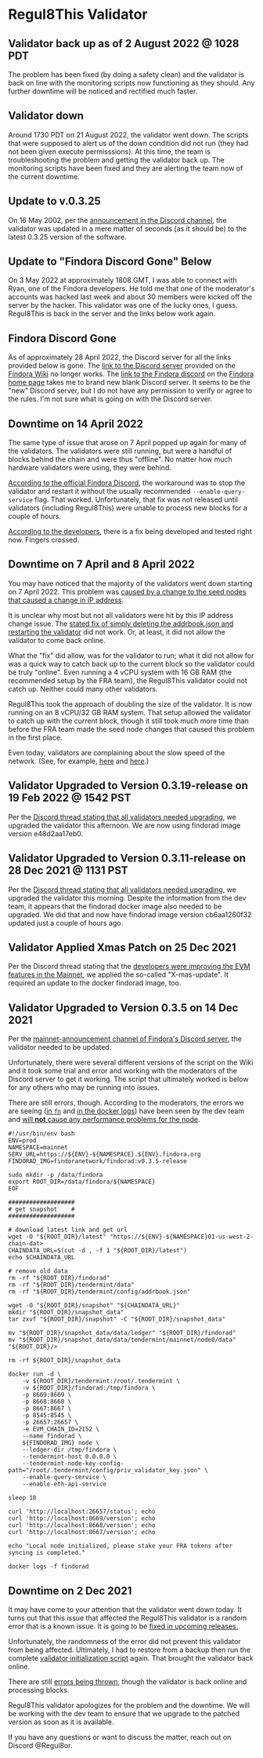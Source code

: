 # Regul8This Validator

## Validator back up as of 2 August 2022 @ 1028 PDT
The problem has been fixed (by doing a safety clean) and the validator is back on line with the monitoring scripts now functioning as they should. Any further downtime will be noticed and rectified much faster.

## Validator down
Around 1730 PDT on 21 August 2022, the validator went down. The scripts that were supposed to alert us of the down condition did not run (they had not been given execute permisssions). At this time, the team is troubleshooting the problem and getting the validator back up. The monitoring scripts have been fixed and they are alerting the team now of the current downtime.

## Update to v.0.3.25
On 16 May 2002, per the [announcement in the Discord channel](https://discord.com/channels/789009413976883220/902960166071336960/975615313091629087), the validator was updated in a mere matter of seconds (as it should be) to the latest 0.3.25 version of the software.

## Update to "Findora Discord Gone" Below
On 3 May 2022 at approximately 1808 GMT, I was able to connect with Ryan, one of the Findora developers. He told me that one of the moderator's accounts was hacked last week and about 30 members were kicked off the server by the hacker. This validator was one of the lucky ones, I guess. Regul8This is back in the server and the links below work again.

## Findora Discord Gone
As of approximately 28 April 2022, the Discord server for all the links provided below is gone. The [link to the Discord server](https://discord.com/invite/dHhY5pte) provided on the [Findora Wiki](https://wiki.findora.org/docs/general/intro/) no longer works. The [link to the Findora discord](https://findora.org/) on the [Findora home page](https://findora.org/) takes me to brand new blank Discord server. It seems to be the "new" Discord server, but I do not have any permission to verify or agree to the rules. I'm not sure what is going on with the Discord server.

## Downtime on 14 April 2022
The same type of issue that arose on 7 April popped up again for many of the validators. The validators were still running, but were a handful of blocks behind the chain and were thus "offline". No matter how much hardware validators were using, they were behind.

[According to the official Findora Discord](https://discord.com/channels/789009413976883220/902960166071336960/964250487820005436), the workaround was to stop the validator and restart it without the usually recommended ```--enable-query-service``` flag. That worked. Unfortunately, that fix was not released until validators (including Regul8This) were unable to process new blocks for a couple of hours.

[According to the developers](https://discord.com/channels/789009413976883220/902960166071336960/964230742165053521), there is a fix being developed and tested right now. Fingers crossed.

## Downtime on 7 April and 8 April 2022
You may have noticed that the majority of the validators went down starting on 7 April 2022. This problem was [caused by a change to the seed nodes that caused a change in IP address](https://discord.com/channels/789009413976883220/902960166071336960/961779463845187584).

It is unclear why most but not all validators were hit by this IP address change issue. The [stated fix of simply deleting the addrbook.json and restarting the validator](https://discord.com/channels/789009413976883220/902960166071336960/961800125515173888) did not work. Or, at least, it did not allow the validator to come back online.

What the "fix" did allow, was for the validator to run; what it did not allow for was a quick way to catch back up to the current block so the validator could be truly "online". Even running a 4 vCPU system with 16 GB RAM (the recommended setup by the FRA team), the Regul8This validator could not catch up. Neither could many other validators.

Regul8This took the approach of doubling the size of the validator. It is now running on an 8 vCPU/32 GB RAM system. That setup allowed the validator to catch up with the current block, though it still took much more time than before the FRA team made the seed node changes that caused this problem in the first place.

Even today, validators are complaining about the slow speed of the network. (See, for example, [here](https://discord.com/channels/789009413976883220/902960166071336960/963324919565934612) and [here](https://discord.com/channels/789009413976883220/902960166071336960/963374661083754586).)

## Validator Upgraded to Version 0.3.19-release on 19 Feb 2022 @ 1542 PST
Per the [Discord thread stating that all validators needed upgrading](https://discord.com/channels/789009413976883220/918905868035166268/944274401334009906), we upgraded the validator this afternoon. We are now using findorad image version e48d2aa17eb0. 

## Validator Upgraded to Version 0.3.11-release on 28 Dec 2021 @ 1131 PST
Per the [Discord thread stating that all validators needed upgrading](https://discord.com/channels/789009413976883220/902960166071336960/925456119617433643), we upgraded the validator this morning. Despite the information from the dev team, it appears that the findorad docker image also needed to be upgraded. We did that and now have findorad image version cb6aa1260f32 updated just a couple of hours ago. 

## Validator Applied Xmas Patch on 25 Dec 2021
Per the Discord thread stating that the [developers were improving the EVM features in the Mainnet](https://discord.com/channels/789009413976883220/902960166071336960/924416377312403487), we applied the so-called "X-mas-update". It required an update to the docker findorad image, too.

## Validator Upgraded to Version 0.3.5 on 14 Dec 2021
Per the [mainnet-announcement channel of Findora's Discord server](https://discord.com/channels/789009413976883220/918905868035166268/920248981831954442), the validator needed to be updated.

Unfortunately, there were several different versions of the script on the Wiki and it took some trial and error and working with the moderators of the Discord server to get it working. The script that ultimately worked is below for any others who may be running into issues.

There are still errors, though. According to the moderators, the errors we are seeing ([in `fn`](https://discord.com/channels/789009413976883220/902960166071336960/920453707404030083) and [in the docker logs](https://discord.com/channels/789009413976883220/902960166071336960/920450379655831582)) have been seen by the dev team and [will **not** cause any performance problems for the node](https://discord.com/channels/789009413976883220/902960166071336960/920457805100630016).

```
#!/usr/bin/env bash
ENV=prod
NAMESPACE=mainnet
SERV_URL=https://${ENV}-${NAMESPACE}.${ENV}.findora.org
FINDORAD_IMG=findoranetwork/findorad:v0.3.5-release

sudo mkdir -p /data/findora
export ROOT_DIR=/data/findora/${NAMESPACE}
EOF

###################
# get snapshot    #
###################

# download latest link and get url
wget -O "${ROOT_DIR}/latest" "https://${ENV}-${NAMESPACE}01-us-west-2-chain-dat>
CHAINDATA_URL=$(cut -d , -f 1 "${ROOT_DIR}/latest")
echo $CHAINDATA_URL

# remove old data
rm -rf "${ROOT_DIR}/findorad"
rm -rf "${ROOT_DIR}/tendermint/data"
rm -rf "${ROOT_DIR}/tendermint/config/addrbook.json"

wget -O "${ROOT_DIR}/snapshot" "${CHAINDATA_URL}"
mkdir "${ROOT_DIR}/snapshot_data"
tar zxvf "${ROOT_DIR}/snapshot" -C "${ROOT_DIR}/snapshot_data"

mv "${ROOT_DIR}/snapshot_data/data/ledger" "${ROOT_DIR}/findorad"
mv "${ROOT_DIR}/snapshot_data/data/tendermint/mainnet/node0/data" "${ROOT_DIR}/>

rm -rf ${ROOT_DIR}/snapshot_data

docker run -d \
    -v ${ROOT_DIR}/tendermint:/root/.tendermint \
    -v ${ROOT_DIR}/findorad:/tmp/findora \
    -p 8669:8669 \
    -p 8668:8668 \
    -p 8667:8667 \
    -p 8545:8545 \
    -p 26657:26657 \
    -e EVM_CHAIN_ID=2152 \
    --name findorad \
    ${FINDORAD_IMG} node \
    --ledger-dir /tmp/findora \
    --tendermint-host 0.0.0.0 \
    --tendermint-node-key-config-path="/root/.tendermint/config/priv_validator_key.json" \
    --enable-query-service \
    --enable-eth-api-service

sleep 10

curl 'http://localhost:26657/status'; echo
curl 'http://localhost:8669/version'; echo
curl 'http://localhost:8668/version'; echo
curl 'http://localhost:8667/version'; echo

echo "Local node initialized, please stake your FRA tokens after syncing is completed."

docker logs -f findorad
```


## Downtime on 2 Dec 2021
It may have come to your attention that the validator went down today. It turns out that this issue that affected the Regul8This validator is a random error that is a known issue. It is going to be [fixed in upcoming releases.](https://discord.com/channels/789009413976883220/902960166071336960/916065157803802694 "FRA Discord Message")

Unfortunately, the randomness of the error did not prevent this validator from being affected. Ultimately, I had to restore from a backup then run the complete [validator initialization script](https://wiki.findora.org/assets/files/node_init_mainnet-31289365a9595aeb7188096f269a876c.sh) again. That brought the validator back online.

There are still [errors being thrown](https://discord.com/channels/789009413976883220/902960166071336960/916099287211974706), though the validator is back online and processing blocks.

Regul8This validator apologizes for the problem and the downtime. We will be working with the dev team to ensure that we upgrade to the patched version as soon as it is available.

If you have any questions or want to discuss the matter, reach out on Discord @Regul8or.
